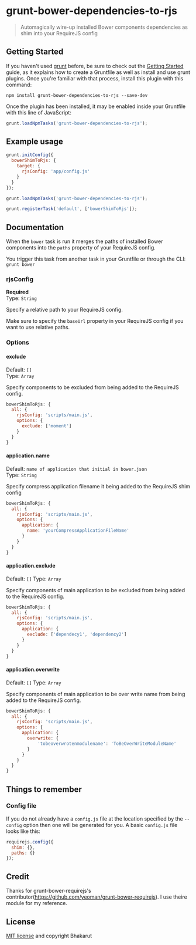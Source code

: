 # grunt-bower-dependencies-to-rjs
> Automagically wire-up installed Bower components dependencies as shim into your RequireJS config

## Getting Started

If you haven't used [grunt][] before, be sure to check out the [Getting Started][] guide, as it explains how to create a Gruntfile as well as install and use grunt plugins. Once you're familiar with that process, install this plugin with this command:

```shell
npm install grunt-bower-dependencies-to-rjs --save-dev
```

Once the plugin has been installed, it may be enabled inside your Gruntfile with this line of JavaScript:

```js
grunt.loadNpmTasks('grunt-bower-dependencies-to-rjs');
```

[grunt]: http://gruntjs.com
[Getting Started]: http://gruntjs.com/getting-started


## Example usage

```js
grunt.initConfig({
  bowerShimToRjs: {
    target: {
      rjsConfig: 'app/config.js'
    }
  }
});

grunt.loadNpmTasks('grunt-bower-dependencies-to-rjs');

grunt.registerTask('default', ['bowerShimToRjs']);
```

## Documentation

When the `bower` task is run it merges the paths of installed Bower components into the `paths` property of your RequireJS config.

You trigger this task from another task in your Gruntfile or through the CLI: `grunt bower`


### rjsConfig

**Required**  
Type: `String`

Specify a relative path to your RequireJS config.

Make sure to specify the `baseUrl` property in your RequireJS config if you want to use relative paths.


### Options

#### exclude

Default: `[]`  
Type: `Array`

Specify components to be excluded from being added to the RequireJS config.

```js
bowerShimToRjs: {
  all: {
    rjsConfig: 'scripts/main.js',
    options: {
      exclude: ['moment']
    }
  }
}
```

#### application.name

Default: `name of application that initial in bower.json`  
Type: `String`

Specify compress application filename it being added to the RequireJS shim config 

```js
bowerShimToRjs: {
  all: {
    rjsConfig: 'scripts/main.js',
    options: {
      application: {
        name: 'yourCompressApplicationFileName'
      }
    }
  }
}
```

#### application.exclude

Default: `[]`
Type: `Array`

Specify components of main application to be excluded from being added to the RequireJS config.

```js
bowerShimToRjs: {
  all: {
    rjsConfig: 'scripts/main.js',
    options: {
      application: {
        exclude: ['dependecy1', 'dependency2']
      }
    }
  }
}
```


#### application.overwrite

Default: `[]`
Type: `Array`

Specify components of main application to be over write name from being added to the RequireJS config.

```js
bowerShimToRjs: {
  all: {
    rjsConfig: 'scripts/main.js',
    options: {
      application: {
        overwrite: {
            'tobeoverwrotenmodulename': 'ToBeOverWriteModuleName'
        }
      }
    }
  }
}
```

## Things to remember

### Config file

If you do not already have a `config.js` file at the location specified by the `--config` option then one will be generated for you. A basic `config.js` file looks like this:

``` js
requirejs.config({
  shim: {},
  paths: {}
});
```
## Credit
Thanks for grunt-bower-requirejs's contributor(https://github.com/yeoman/grunt-bower-requirejs). I use theire module for my reference.

## License
[MIT license](http://spdx.org/licenses/MIT) and copyright Bhakarut
